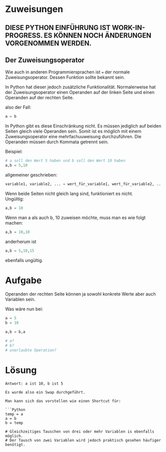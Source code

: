 # Zuweisungen

## **DIESE PYTHON EINFÜHRUNG IST WORK-IN-PROGRESS. ES KÖNNEN NOCH ÄNDERUNGEN VORGENOMMEN WERDEN.**

## Der Zuweisungsoperator

Wie auch in anderen Programmiersprachen ist <code>&equals;</code> der normale Zuweisungsoperator. Dessen Funktion sollte bekannt sein.

In Python hat dieser jedoch zusätzliche Funktionalität.
Normalerweise hat der Zuweisungsoperator einen Operanden auf der linken Seite und einen Operanden auf der rechten Seite.

also der Fall:
```Python
a = b
```

In Python gibt es diese Einschränkung nicht. Es müssen jediglich auf beiden Seiten gleich viele Operanden sein. Somit ist es möglich mit einem Zuweisungsoperator eine mehrfachuuweisung durchzuführen.
Die Operanden müssen durch Kommata getrennt sein.

Beispiel:
```Python
# a soll den Wert 5 haben und b soll den Wert 10 haben
a,b = 5,10
```
allgemeiner geschrieben:
```Python
variable1, variable2, ... = wert_für_variable1, wert_für_variable2, ...
```

Wenn beide Seiten nicht gleich lang sind, funktioniert es nicht.\
Ungültig:
```Python
a,b = 10
```
Wenn man a als auch b, 10 zuweisen möchte, muss man es wie folgt machen:
```Python
a,b = 10,10
```
anderherum ist 
```Python
a,b = 5,10,15 
```
ebenfalls ungültig.

# Aufgabe

Operanden der rechten Seite können ja sowohl konkrete Werte aber auch Variablen sein.

Was wäre nun bei:
```Python
a = 5
b = 10

a,b = b,a

# a?
# b?
# unerlaubte Operation?
```

# Lösung
```{toggle}
Antwort: a ist 10, b ist 5

Es wurde also ein Swap durchgeführt.

Man kann sich das vorstellen wie einen Shortcut für:

```Python
temp = a
a = b
b = temp

# Gleichzeitiges Tauschen von drei oder mehr Variablen is ebenfalls möglich.
# Der Tausch von zwei Variablen wird jedoch praktisch gesehen häufiger benötigt.
```